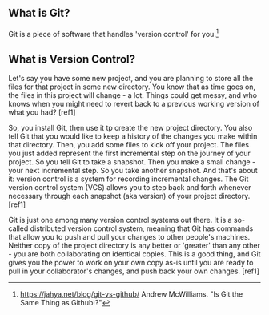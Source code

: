 ## What is Git?

Git is a piece of software that handles 'version control' for you.[^mcwilliams]

## What is Version Control?

Let's say you have some new project, and you are planning to store all the files for that project in some new directory. You know that as time goes on, the files in this project will change - a lot. Things could get messy, and who knows when you might need to revert back to a previous working version of what you had? [ref1]

So, you install Git, then use it tp create the new project directory. You also tell Git that you would like to keep a history of the changes you make within that directory. Then, you add some files to kick off your project. The files you just added represent the first incremental step on the journey of your project. So you tell Git to take a snapshot. Then you make a small change - your next incremental step. So you take another snapshot. And that's about it: version control is a system for recording incremental changes.  The Git version control system (VCS) allows you to  step back and forth whenever necessary through each snapshot (aka version) of your project directory. [ref1]

Git is just one among many version control systems out there.  It is a so-called distributed version control system, meaning that Git has commands that allow you to push and pull your changes to other people's machines. Neither copy of the project directory is any better or 'greater' than any other - you are both collaborating on identical copies. This is a good thing, and Git gives you the power to work on your own copy as-is until you are ready to pull in your collaborator's changes, and push back your own changes. [ref1]

[^mcwilliams]:https://jahya.net/blog/git-vs-github/ Andrew McWilliams. "Is Git the Same Thing as Github!?"

